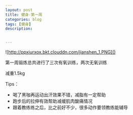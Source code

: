 ```yaml
---
layout: post
title: 健身-第一周
categories: blog
tags: [健身]
description: 


---
```






![http://ppxiurxox.bkt.clouddn.com/jianshen_1.PNG]()

第一周锻炼总共进行了三次有氧训练，两次无氧训练

减重1.5kg

Tips：

- 喝了黑咖再运动出汗效果不错，减脂有一定帮助
- 跑步后的拉伸有效帮助减缓肌肉酸痛情况
- 跟着教练练之后，比之前好不少，很多动作要领教练能辅导

